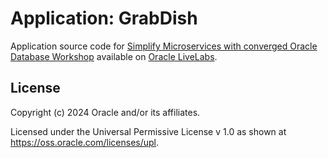 # Application: GrabDish

Application source code for 
[Simplify Microservices with converged Oracle Database Workshop][1]
available on [Oracle LiveLabs][2].

## License

Copyright (c) 2024 Oracle and/or its affiliates.

Licensed under the Universal Permissive License v 1.0 as shown at <https://oss.oracle.com/licenses/upl>.

[1]: https://apexapps.oracle.com/pls/apex/dbpm/r/livelabs/view-workshop?wid=637
[2]: https://apexapps.oracle.com/pls/apex/dbpm/r/livelabs/home
